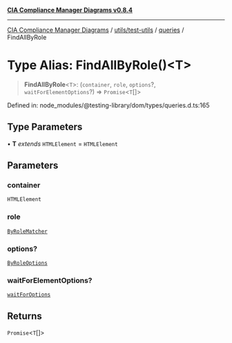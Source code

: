 [**CIA Compliance Manager Diagrams v0.8.4**](../../../../../README.md)

***

[CIA Compliance Manager Diagrams](../../../../../modules.md) / [utils/test-utils](../../../README.md) / [queries](../README.md) / FindAllByRole

# Type Alias: FindAllByRole()\<T\>

> **FindAllByRole**\<`T`\>: (`container`, `role`, `options`?, `waitForElementOptions`?) => `Promise`\<`T`[]\>

Defined in: node\_modules/@testing-library/dom/types/queries.d.ts:165

## Type Parameters

• **T** *extends* `HTMLElement` = `HTMLElement`

## Parameters

### container

`HTMLElement`

### role

[`ByRoleMatcher`](../../../type-aliases/ByRoleMatcher.md)

### options?

[`ByRoleOptions`](../interfaces/ByRoleOptions.md)

### waitForElementOptions?

[`waitForOptions`](../../../interfaces/waitForOptions.md)

## Returns

`Promise`\<`T`[]\>
